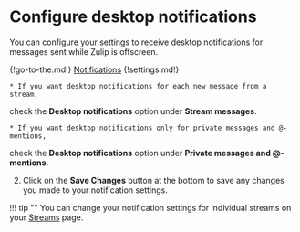 # Configure desktop notifications

You can configure your settings to receive desktop notifications for messages
sent while Zulip is offscreen.

{!go-to-the.md!} [Notifications](/#settings/notifications)
{!settings.md!}

    * If you want desktop notifications for each new message from a stream,
check the **Desktop notifications** option under **Stream messages**.

    * If you want desktop notifications only for private messages and @-mentions,
check the **Desktop notifications** option under **Private messages and @-mentions**.

2. Click on the **Save Changes** button at the bottom to save any changes you
made to your notification settings.

!!! tip ""
    You can change your notification settings for individual streams on your
    [Streams](/#subscriptions) page.
